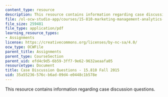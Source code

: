 ```yaml
---
content_type: resource
description: This resource contains information regarding case discussion questions.
file: /ol-ocw-studio-app/courses/15-810-marketing-management-analytics-frameworks-and-applications-fall-2015/35a55236576cb6ad09d4e0448c1b578e_MIT15_810F15_DiscusionQues.pdf
file_size: 259481
file_type: application/pdf
learning_resource_types:
- Assignments
license: https://creativecommons.org/licenses/by-nc-sa/4.0/
ocw_type: OCWFile
parent_title: Assignments
parent_type: CourseSection
parent_uid: efd4c9d5-6b59-3ff7-9e62-9632aeaafa05
resourcetype: Document
title: Case Discussion Questions - 15.810 Fall 2015
uid: 35a55236-576c-b6ad-09d4-e0448c1b578e
---
```

This resource contains information regarding case discussion questions.